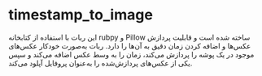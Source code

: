 # timestamp_to_image
این ربات با استفاده از کتابخانه rubpy و Pillow ساخته شده است و قابلیت پردازش عکس‌ها و اضافه کردن زمان دقیق به آن‌ها را دارد. ربات به‌صورت خودکار عکس‌های موجود در یک پوشه را پردازش می‌کند، زمان را به وسط عکس اضافه می‌کند و سپس یکی از عکس‌های پردازش‌شده را به‌عنوان پروفایل آپلود می‌کند.

